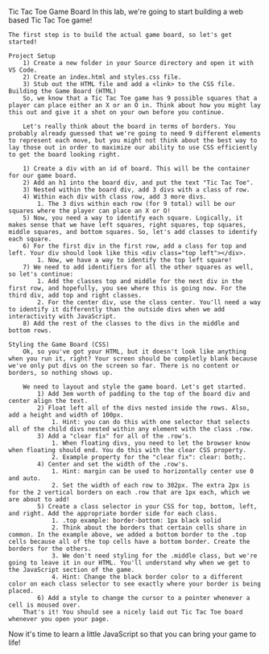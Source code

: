 Tic Tac Toe Game Board
    In this lab, we're going to start building a web based Tic Tac Toe game!

    The first step is to build the actual game board, so let's get started!

    Project Setup
        1) Create a new folder in your Source directory and open it with VS Code.
        2) Create an index.html and styles.css file.
        3) Stub out the HTML file and add a <link> to the CSS file.
    Building the Game Board (HTML)
        So, we know that a Tic Tac Toe game has 9 possible squares that a player can place either an X or an O in. Think about how you might lay this out and give it a shot on your own before you continue.

        Let's really think about the board in terms of borders. You probably already guessed that we're going to need 9 different elements to represent each move, but you might not think about the best way to lay those out in order to maximize our ability to use CSS efficiently to get the board looking right.

        1) Create a div with an id of board. This will be the container for our game board.
        2) Add an h1 into the board div, and put the text "Tic Tac Toe".
        3) Nested within the board div, add 3 divs with a class of row.
        4) Within each div with class row, add 3 more divs.
            1. The 3 divs within each row (for 9 total) will be our squares where the player can place an X or O!
        5) Now, you need a way to identify each square. Logically, it makes sense that we have left squares, right squares, top squares, middle squares, and bottom squares. So, let's add classes to identify each square.
        6) For the first div in the first row, add a class for top and left. Your div should look like this <div class="top left"></div>.
            1. Now, we have a way to identify the top left square!
        7) We need to add identifiers for all the other squares as well, so let's continue:
            1. Add the classes top and middle for the next div in the first row, and hopefully, you see where this is going now. For the third div, add top and right classes.
            2. For the center div, use the class center. You'll need a way to identify it differently than the outside divs when we add interactivity with JavaScript.
        8) Add the rest of the classes to the divs in the middle and bottom rows.
    
    Styling the Game Board (CSS)    
        Ok, so you've got your HTML, but it doesn't look like anything when you run it, right? Your screen should be completly blank because we've only put divs on the screen so far. There is no content or borders, so nothing shows up.

        We need to layout and style the game board. Let's get started.
            1) Add 3em worth of padding to the top of the board div and center align the text.
            2) Float left all of the divs nested inside the rows. Also, add a height and width of 100px.
                1. Hint: you can do this with one selector that selects all of the child divs nested within any element with the class .row.
            3) Add a "clear fix" for all of the .row's.
                1. When floating divs, you need to let the browser know when floating should end. You do this with the clear CSS property.
                2. Example property for the "clear fix": clear: both;.
            4) Center and set the width of the .row's.
                1. Hint: margin can be used to horizontally center use 0 and auto.
                2. Set the width of each row to 302px. The extra 2px is for the 2 vertical borders on each .row that are 1px each, which we are about to add!
            5) Create a class selector in your CSS for top, bottom, left, and right. Add the appropriate border side for each class.
                1. .top example: border-bottom: 1px black solid
                2. Think about the borders that certain cells share in common. In the example above, we added a bottom border to the .top cells because all of the top cells have a bottom border. Create the borders for the others.
                3. We don't need styling for the .middle class, but we're going to leave it in our HTML. You'll understand why when we get to the JavaScript section of the game.
                4. Hint: Change the black border color to a different color on each class selector to see exactly where your border is being placed.
            6) Add a style to change the cursor to a pointer whenever a cell is moused over.
        That's it! You should see a nicely laid out Tic Tac Toe board whenever you open your page.

Now it's time to learn a little JavaScript so that you can bring your game to life!